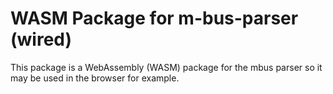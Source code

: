 # WASM Package for m-bus-parser (wired)

This package is a WebAssembly (WASM) package for the mbus parser so it  may be used in the browser for example. 